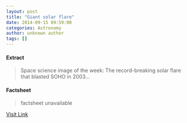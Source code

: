 ```yaml
---
layout: post
title: "Giant solar flare"
date: 2014-09-15 09:59:00
categories: Astronomy
author: unknown author
tags: []
---
```



#### Extract
>Space science image of the week: The record-breaking solar flare that blasted SOHO in 2003...

#### Factsheet
>factsheet unavailable

[Visit Link](http://www.esa.int/spaceinimages/Images/2014/11/Giant_solar_flare)


